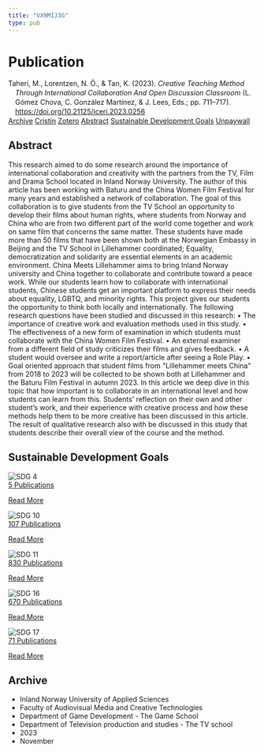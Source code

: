 ```yaml
---
title: "VX9MIJ3G"
type: pub
---
```

<h1>Publication</h1>
<article id="csl-bib-container-VX9MIJ3G" class="csl-bib-container">
  <div class="csl-bib-body" style="line-height: 1.35; padding-left: 1em; text-indent:-1em;">
  <div class="csl-entry">Taheri, M., Lorentzen, N. &#xD6;., &amp; Tan, K. (2023). <i>Creative Teaching Method Through International Collaboration And Open Discussion Classroom</i> (L. G&#xF3;mez Chova, C. Gonz&#xE1;lez Mart&#xED;nez, &amp; J. Lees, Eds.; pp. 711&#x2013;717). <a href="https://doi.org/10.21125/iceri.2023.0256">https://doi.org/10.21125/iceri.2023.0256</a></div>
</div>
  <div class="csl-bib-buttons">
    <a href="#taxonomy-article-VX9MIJ3G" class="csl-bib-button">Archive</a>
    <a href="https://app.cristin.no/results/show.jsf?id=2206941" alt="Cristin URL" class="csl-bib-button">Cristin</a>
    <a href="http://zotero.org/groups/5402882/items/VX9MIJ3G" alt="Zotero URL" class="csl-bib-button">Zotero</a>
    <a href="#abstract-article-VX9MIJ3G" class="csl-bib-button">Abstract</a>
    <a href="#sdg-article-VX9MIJ3G" class="csl-bib-button">Sustainable Development Goals</a>
    <a href="https://doi.org/10.21125/iceri.2023.0256" class="csl-bib-button">Unpaywall</a>
  </div>
  <div id="csl-bib-meta-container-VX9MIJ3G"></div>
</article>
<div id="csl-bib-meta-VX9MIJ3G" class="csl-bib-meta">
  <article id="abstract-article-VX9MIJ3G" class="abstract-article">
    <h1>Abstract</h1>
    This research aimed to do some research around the importance of international collaboration and creativity with the partners from the TV, Film and Drama School located in Inland Norway University. The author of this article has been working with Baturu and the China Women Film Festival for many years and established a network of collaboration. The goal of this collaboration is to give students from the TV School an opportunity to develop their films about human rights, where students from Norway and China who are from two different part of the world come together and work on same film that concerns the same matter. These students have made more than 50 films that have been shown both at the Norwegian Embassy in Beijing and the TV School in Lillehammer coordinated; Equality, democratization and solidarity are essential elements in an academic environment. China Meets Lillehammer aims to bring Inland Norway university and China together to collaborate and contribute toward a peace work. While our students learn how to collaborate with international students, Chinese students get an important platform to express their needs about equality, LGBTQ, and minority rights. This project gives our students the opportunity to think both locally and internationally. The following research questions have been studied and discussed in this research: • The importance of creative work and evaluation methods used in this study. • The effectiveness of a new form of examination in which students must collaborate with the China Women Film Festival. • An external examiner from a different field of study criticizes their films and gives feedback. • A student would oversee and write a report/article after seeing a Role Play. • Goal oriented approach that student films from "Lillehammer meets China" from 2018 to 2023 will be collected to be shown both at Lillehammer and the Baturu Film Festival in autumn 2023. In this article we deep dive in this topic that how important is to collaborate in an international level and how students can learn from this. Students’ reflection on their own and other student’s work, and their experience with creative process and how these methods help them to be more creative has been discussed in this article. The result of qualitative research also with be discussed in this study that students describe their overall view of the course and the method.
  </article>
  <article id="sdg-article-VX9MIJ3G" class="sdg-article">
    <h1>Sustainable Development Goals</h1>
    <div class="sdg-container"><div id="sdg4" class="sdg"> <img src="{{< params subfolder >}}images/sdg/sdg04_en.png" class="image" alt="SDG 4"> <div class="sdg-overlay"> <a href="{{< params subfolder >}}en/archive/?sdg=4#archive" class="sdg-publication-count"><span>5</span> Publications</a> <p><a href="https://sdgs.un.org/goals/goal4" class="sdg-read-more">Read More</a></p> </div> </div> <div id="sdg10" class="sdg"> <img src="{{< params subfolder >}}images/sdg/sdg10_en.png" class="image" alt="SDG 10"> <div class="sdg-overlay"> <a href="{{< params subfolder >}}en/archive/?sdg=10#archive" class="sdg-publication-count"><span>107</span> Publications</a> <p><a href="https://sdgs.un.org/goals/goal10" class="sdg-read-more">Read More</a></p> </div> </div> <div id="sdg11" class="sdg"> <img src="{{< params subfolder >}}images/sdg/sdg11_en.png" class="image" alt="SDG 11"> <div class="sdg-overlay"> <a href="{{< params subfolder >}}en/archive/?sdg=11#archive" class="sdg-publication-count"><span>830</span> Publications</a> <p><a href="https://sdgs.un.org/goals/goal11" class="sdg-read-more">Read More</a></p> </div> </div> <div id="sdg16" class="sdg"> <img src="{{< params subfolder >}}images/sdg/sdg16_en.png" class="image" alt="SDG 16"> <div class="sdg-overlay"> <a href="{{< params subfolder >}}en/archive/?sdg=16#archive" class="sdg-publication-count"><span>670</span> Publications</a> <p><a href="https://sdgs.un.org/goals/goal16" class="sdg-read-more">Read More</a></p> </div> </div> <div id="sdg17" class="sdg"> <img src="{{< params subfolder >}}images/sdg/sdg17_en.png" class="image" alt="SDG 17"> <div class="sdg-overlay"> <a href="{{< params subfolder >}}en/archive/?sdg=17#archive" class="sdg-publication-count"><span>71</span> Publications</a> <p><a href="https://sdgs.un.org/goals/goal17" class="sdg-read-more">Read More</a></p> </div> </div></div>
  </article>
  <article id="taxonomy-article-VX9MIJ3G" class="taxonomy-article">
    <h1>Archive</h1>
    <ul>
      <li>Inland Norway University of Applied Sciences</li>
      <li>Faculty of Audiovisual Media and Creative Technologies</li>
      <li>Department of Game Development - The Game School</li>
      <li>Department of Television production and studies - The TV school</li>
      <li>2023</li>
      <li>November</li>
    </ul>
  </article>
</div>
